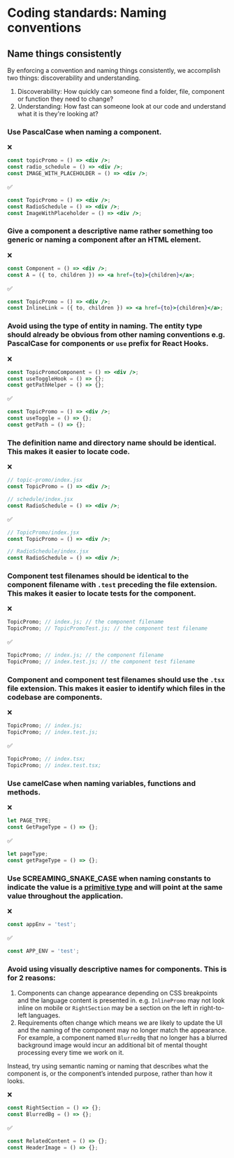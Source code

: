 # Coding standards: Naming conventions

## Name things consistently

By enforcing a convention and naming things consistently, we accomplish two things: discoverability and understanding.

1. Discoverability: How quickly can someone find a folder, file, component or function they need to change?
2. Understanding: How fast can someone look at our code and understand what it is they're looking at?

### Use PascalCase when naming a component.

❌

```jsx
const topicPromo = () => <div />;
const radio_schedule = () => <div />;
const IMAGE_WITH_PLACEHOLDER = () => <div />;
```

✅

```jsx
const TopicPromo = () => <div />;
const RadioSchedule = () => <div />;
const ImageWithPlaceholder = () => <div />;
```

### Give a component a descriptive name rather something too generic or naming a component after an HTML element.

❌

```jsx
const Component = () => <div />;
const A = ({ to, children }) => <a href={to}>{children}</a>;
```

✅

```jsx
const TopicPromo = () => <div />;
const InlineLink = ({ to, children }) => <a href={to}>{children}</a>;
```

### Avoid using the type of entity in naming. The entity type should already be obvious from other naming conventions e.g. PascalCase for components or `use` prefix for React Hooks.

❌

```jsx
const TopicPromoComponent = () => <div />;
const useToggleHook = () => {};
const getPathHelper = () => {};
```

✅

```jsx
const TopicPromo = () => <div />;
const useToggle = () => {};
const getPath = () => {};
```

### The definition name and directory name should be identical. This makes it easier to locate code.

❌

```jsx
// topic-promo/index.jsx
const TopicPromo = () => <div />;

// schedule/index.jsx
const RadioSchedule = () => <div />;
```

✅

```jsx
// TopicPromo/index.jsx
const TopicPromo = () => <div />;

// RadioSchedule/index.jsx
const RadioSchedule = () => <div />;
```

### Component test filenames should be identical to the component filename with `.test` preceding the file extension. This makes it easier to locate tests for the component.

❌

```jsx
TopicPromo; // index.js; // the component filename
TopicPromo; // TopicPromoTest.js; // the component test filename
```

✅

```jsx
TopicPromo; // index.js; // the component filename
TopicPromo; // index.test.js; // the component test filename
```

### Component and component test filenames should use the `.tsx` file extension. This makes it easier to identify which files in the codebase are components.

❌

```jsx
TopicPromo; // index.js;
TopicPromo; // index.test.js;
```

✅

```jsx
TopicPromo; // index.tsx;
TopicPromo; // index.test.tsx;
```

### Use camelCase when naming variables, functions and methods.

❌

```jsx
let PAGE_TYPE;
const GetPageType = () => {};
```

✅

```jsx
let pageType;
const getPageType = () => {};
```

### Use SCREAMING_SNAKE_CASE when naming constants to indicate the value is a [primitive type](https://developer.mozilla.org/en-US/docs/Glossary/Primitive) and will point at the same value throughout the application.

❌

```jsx
const appEnv = 'test';
```

✅

```jsx
const APP_ENV = 'test';
```

### Avoid using visually descriptive names for components. This is for 2 reasons:

1.  Components can change appearance depending on CSS breakpoints and the language content is presented in. e.g. `InlinePromo` may not look inline on mobile or `RightSection` may be a section on the left in right-to-left languages.
2.  Requirements often change which means we are likely to update the UI and the naming of the component may no longer match the appearance. For example, a component named `BlurredBg` that no longer has a blurred background image would incur an additional bit of mental thought processing every time we work on it.

Instead, try using semantic naming or naming that describes what the component is, or the component’s intended purpose, rather than how it looks.

❌

```jsx
const RightSection = () => {};
const BlurredBg = () => {};
```

✅

```jsx
const RelatedContent = () => {};
const HeaderImage = () => {};
```
